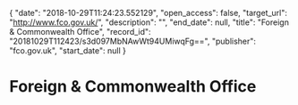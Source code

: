 {
  "date": "2018-10-29T11:24:23.552129", 
  "open_access": false, 
  "target_url": "http://www.fco.gov.uk/", 
  "description": "", 
  "end_date": null, 
  "title": "Foreign & Commonwealth Office", 
  "record_id": "20181029T112423/s3d097MbNAwWt94UMiwqFg==", 
  "publisher": "fco.gov.uk", 
  "start_date": null
}

# Foreign & Commonwealth Office

